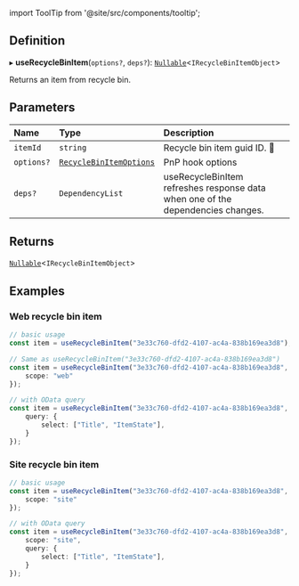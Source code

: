 import ToolTip from '@site/src/components/tooltip';

## Definition

▸ **useRecycleBinItem**(`options?`, `deps?`): [`Nullable`](../Types/NullableT.md)<`IRecycleBinItemObject`\>

 Returns an item from recycle bin.

## Parameters

| Name | Type | Description |
| :------ | :------ | :------ |
| `itemId` | `string` | Recycle bin item guid ID. <ToolTip text="Changing the itemId refreshes response data.">🚩</ToolTip>  |
| `options?` | [`RecycleBinItemOptions`](../Interfaces/RecycleBinItemOptions.md) | PnP hook options |
| `deps?` | `DependencyList` | useRecycleBinItem refreshes response data when one of the dependencies changes. |

## Returns

[`Nullable`](../Types/NullableT.md)<`IRecycleBinItemObject`\>

## Examples

### Web recycle bin item

```typescript
// basic usage
const item = useRecycleBinItem("3e33c760-dfd2-4107-ac4a-838b169ea3d8");

// Same as useRecycleBinItem("3e33c760-dfd2-4107-ac4a-838b169ea3d8")
const item = useRecycleBinItem("3e33c760-dfd2-4107-ac4a-838b169ea3d8", {
    scope: "web"
});

// with OData query
const item = useRecycleBinItem("3e33c760-dfd2-4107-ac4a-838b169ea3d8", {
    query: {
        select: ["Title", "ItemState"],
    }
});
```

### Site recycle bin item

```typescript
// basic usage
const item = useRecycleBinItem("3e33c760-dfd2-4107-ac4a-838b169ea3d8", {
    scope: "site"
});

// with OData query
const item = useRecycleBinItem("3e33c760-dfd2-4107-ac4a-838b169ea3d8", {
    scope: "site",
    query: {
        select: ["Title", "ItemState"],
    }
});
```